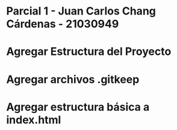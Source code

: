 # Parcial 1 - Juan Carlos Chang Cárdenas - 21030949
# Agregar Estructura del Proyecto
# Agregar archivos .gitkeep
# Agregar estructura básica a index.html
